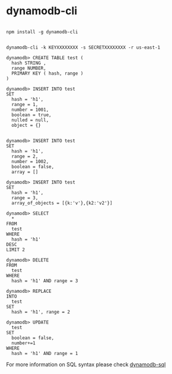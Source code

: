 # dynamodb-cli

```

npm install -g dynamodb-cli

```


```

dynamodb-cli -k KEYXXXXXXXX -s SECRETXXXXXXXX -r us-east-1

```

```
dynamodb> CREATE TABLE test ( 
  hash STRING , 
  range NUMBER, 
  PRIMARY KEY ( hash, range ) 
)

dynamodb> INSERT INTO test 
SET 
  hash = 'h1', 
  range = 1, 
  number = 1001, 
  boolean = true, 
  nulled = null, 
  object = {}


dynamodb> INSERT INTO test 
SET 
  hash = 'h1', 
  range = 2, 
  number = 1002, 
  boolean = false, 
  array = []

dynamodb> INSERT INTO test 
SET 
  hash = 'h1', 
  range = 3, 
  array_of_objects = [{k:'v'},{k2:'v2'}]

dynamodb> SELECT 
  * 
FROM 
  test 
WHERE 
  hash = 'h1' 
DESC 
LIMIT 2

dynamodb> DELETE 
FROM 
  test 
WHERE 
  hash = 'h1' AND range = 3

dynamodb> REPLACE 
INTO 
  test 
SET 
  hash = 'h1', range = 2

dynamodb> UPDATE 
  test 
SET 
  boolean = false, 
  number+=1 
WHERE 
  hash = 'h1' AND range = 1

```

For more information on SQL syntax please check [dynamodb-sql](https://www.npmjs.com/package/dynamodb-sql)
